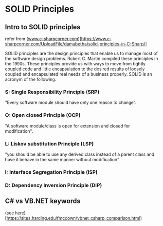 # SOLID Principles

## Intro to SOLID principles
refer from (www.c-sharpcorner.com)[https://www.c-sharpcorner.com/UploadFile/damubetha/solid-principles-in-C-Sharp/]
 
SOLID principles are the design principles that enable us to manage most of the software design problems. Robert C. Martin compiled these principles in the 1990s. These principles provide us with ways to move from tightly coupled code and little encapsulation to the desired results of loosely coupled and encapsulated real needs of a business properly. SOLID is an acronym of the following.

### S: Single Responsibility Principle (SRP) 
"Every software module should have only one reason to change".

### O: Open closed Principle (OCP)
"A software module/class is open for extension and closed for modification".

### L: Liskov substitution Principle (LSP)
"you should be able to use any derived class instead of a parent class and have it behave in the same manner without modification"

### I: Interface Segregation Principle (ISP)


### D: Dependency Inversion Principle (DIP)

## C# vs VB.NET keywords
(see here)[https://sites.harding.edu/fmccown/vbnet_csharp_comparison.html]
